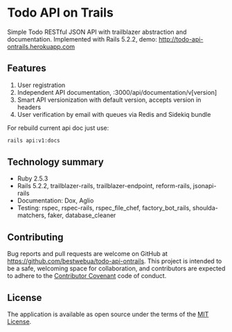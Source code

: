 # Todo API on Trails

Simple Todo RESTful JSON API with trailblazer abstraction and documentation. Implemented with Rails 5.2.2, demo: http://todo-api-ontrails.herokuapp.com

## Features
1. User registration
2. Independent API documentation, :3000/api/documentation/v[version]
3. Smart API versionization with default version, accepts version in headers
4. User verification by email with queues via Redis and Sidekiq bundle

For rebuild current api doc just use:
```bash
rails api:v1:docs
```

## Technology summary

* Ruby 2.5.3
* Rails 5.2.2, trailblazer-rails, trailblazer-endpoint, reform-rails, jsonapi-rails
* Documentation: Dox, Aglio
* Testing: rspec, rspec-rails, rspec_file_chef, factory_bot_rails, shoulda-matchers, faker, database_cleaner

## Contributing

Bug reports and pull requests are welcome on GitHub at https://github.com/bestwebua/todo-api-ontrails. This project is intended to be a safe, welcoming space for collaboration, and contributors are expected to adhere to the [Contributor Covenant](http://contributor-covenant.org) code of conduct.

## License

The application is available as open source under the terms of the [MIT License](http://opensource.org/licenses/MIT).
